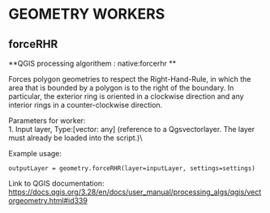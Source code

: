 # **GEOMETRY WORKERS** 

## **forceRHR**
**QGIS processing algorithem : native:forcerhr **

Forces polygon geometries to respect the Right-Hand-Rule, in which the area that is bounded by a polygon is to the right of the boundary. In particular, the exterior ring is oriented in a clockwise direction and any interior rings in a counter-clockwise direction.

Parameters for worker: \
    1. Input layer,  Type:[vector: any] (reference to a Qgsvectorlayer. The layer must already be loaded into the script.)\

Example usage:
```
outputLayer = geometry.forceRHR(layer=inputLayer, settings=settings)
```
Link to QGIS documentation:  https://docs.qgis.org/3.28/en/docs/user_manual/processing_algs/qgis/vectorgeometry.html#id339